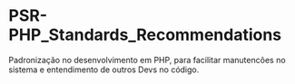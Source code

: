 # PSR-PHP_Standards_Recommendations
Padronização no desenvolvimento em PHP, para facilitar manutencões no sistema e entendimento de outros Devs no código.
